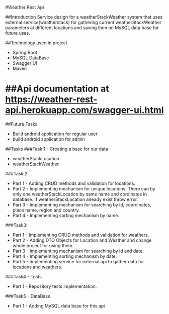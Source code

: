 #Weather Rest Api

##Introduction
Service design for a weatherStackWeather system that uses external service(weatherstack) for gathering current weatherStackWeather parameters at different locations and saving then on MySQL data base for future uses.

##Technology used in project
- Spring Boot
- MySQL DataBase
- Swagger UI
- Maven

##Api documentation at https://weather-rest-api.herokuapp.com/swagger-ui.html
=======

##Future Tasks
- Build android application for regular user
- build android application for admin

##Tasks
###Task 1 - Creating a base for our data
- weatherStackLocation
- weatherStackWeather

###Task 2
- Part 1 - Adding CRUD methods and validation for locations.
- Part 2 - 
Implementing mechanism for unique locations. There can by only one weatherStackLocation by same name and cordinates in database. If weatherStackLocation already exist throw error.
- Part 3 -
Implementing mechanism for searching by id, coordinates, place name, region and country.
- Part 4 -
Implementing sorting mechanism by name.

###Task3:
- Part 1 -
Implementing CRUD methods and validation for weathers.
- Part 2 -
Adding DTO Objects for Location and Weather and change whole project for using them.
- Part 3 -
Implementing mechanism for searching by id and date.
- Part 4 -
Implementing sorting mechanism by date.
- Part 5 -
Implementing service for external api to gather data for locations and weathers.

###Task4 - Tests
- Part 1 -
Repository tests implementation.

###Task5 - DataBase
- Part 1 -
Adding MySQL data base for this api
